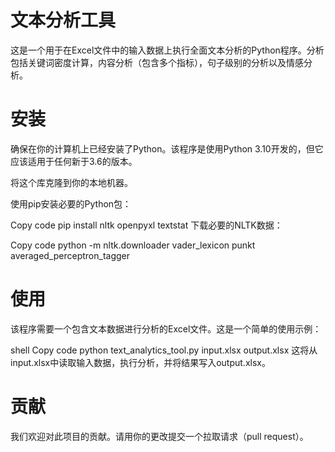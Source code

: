 # 文本分析工具
这是一个用于在Excel文件中的输入数据上执行全面文本分析的Python程序。分析包括关键词密度计算，内容分析（包含多个指标），句子级别的分析以及情感分析。

# 安装
确保在你的计算机上已经安装了Python。该程序是使用Python 3.10开发的，但它应该适用于任何新于3.6的版本。

将这个库克隆到你的本地机器。

使用pip安装必要的Python包：

Copy code
pip install nltk openpyxl textstat
下载必要的NLTK数据：

Copy code
python -m nltk.downloader vader_lexicon punkt averaged_perceptron_tagger
# 使用
该程序需要一个包含文本数据进行分析的Excel文件。这是一个简单的使用示例：

shell
Copy code
python text_analytics_tool.py input.xlsx output.xlsx
这将从input.xlsx中读取输入数据，执行分析，并将结果写入output.xlsx。

# 贡献
我们欢迎对此项目的贡献。请用你的更改提交一个拉取请求（pull request）。
